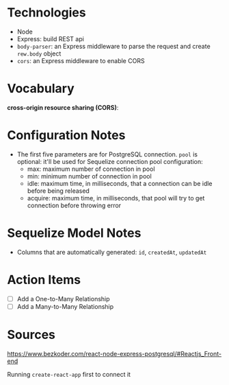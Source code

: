 # Technologies
* Node
* Express: build REST api
* `body-parser`: an Express middleware to parse the request and create `rew.body` object
* `cors`: an Express middleware to enable CORS

# Vocabulary
**cross-origin resource sharing (CORS)**: 

# Configuration Notes
* The first five parameters are for PostgreSQL connection. `pool` is optional: it'll be used for Sequelize connection pool configuration:
    * max: maximum number of connection in pool
    * min: minimum number of connection in pool
    * idle: maximum time, in milliseconds, that a connection can be idle before being released
    * acquire: maximum time, in milliseconds, that pool will try to get connection before throwing error

# Sequelize Model Notes
* Columns that are automatically generated: `id`, `createdAt`, `updatedAt` 

# Action Items
- [ ] Add a One-to-Many Relationship
- [ ] Add a Many-to-Many Relationship

# Sources
https://www.bezkoder.com/react-node-express-postgresql/#Reactjs_Front-end

Running `create-react-app` first to connect it

